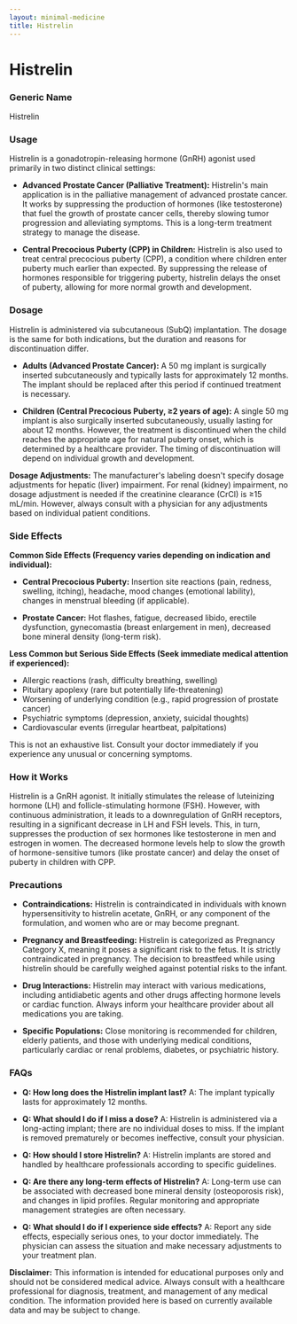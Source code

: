 ```yaml
---
layout: minimal-medicine
title: Histrelin
---
```


# Histrelin
### Generic Name
Histrelin

### Usage
Histrelin is a gonadotropin-releasing hormone (GnRH) agonist used primarily in two distinct clinical settings:

* **Advanced Prostate Cancer (Palliative Treatment):**  Histrelin's main application is in the palliative management of advanced prostate cancer.  It works by suppressing the production of hormones (like testosterone) that fuel the growth of prostate cancer cells, thereby slowing tumor progression and alleviating symptoms.  This is a long-term treatment strategy to manage the disease.

* **Central Precocious Puberty (CPP) in Children:** Histrelin is also used to treat central precocious puberty (CPP), a condition where children enter puberty much earlier than expected.  By suppressing the release of hormones responsible for triggering puberty, histrelin delays the onset of puberty, allowing for more normal growth and development.

### Dosage

Histrelin is administered via subcutaneous (SubQ) implantation.  The dosage is the same for both indications, but the duration and reasons for discontinuation differ.

* **Adults (Advanced Prostate Cancer):** A 50 mg implant is surgically inserted subcutaneously and typically lasts for approximately 12 months.  The implant should be replaced after this period if continued treatment is necessary.

* **Children (Central Precocious Puberty, ≥2 years of age):**  A single 50 mg implant is also surgically inserted subcutaneously, usually lasting for about 12 months.  However, the treatment is discontinued when the child reaches the appropriate age for natural puberty onset, which is determined by a healthcare provider.  The timing of discontinuation will depend on individual growth and development.


**Dosage Adjustments:**  The manufacturer's labeling doesn't specify dosage adjustments for hepatic (liver) impairment. For renal (kidney) impairment, no dosage adjustment is needed if the creatinine clearance (CrCl) is ≥15 mL/min.  However, always consult with a physician for any adjustments based on individual patient conditions.

### Side Effects

**Common Side Effects (Frequency varies depending on indication and individual):**

* **Central Precocious Puberty:** Insertion site reactions (pain, redness, swelling, itching), headache, mood changes (emotional lability), changes in menstrual bleeding (if applicable).

* **Prostate Cancer:** Hot flashes, fatigue, decreased libido, erectile dysfunction, gynecomastia (breast enlargement in men), decreased bone mineral density (long-term risk).

**Less Common but Serious Side Effects (Seek immediate medical attention if experienced):**

* Allergic reactions (rash, difficulty breathing, swelling)
* Pituitary apoplexy (rare but potentially life-threatening)
* Worsening of underlying condition (e.g., rapid progression of prostate cancer)
* Psychiatric symptoms (depression, anxiety, suicidal thoughts)
* Cardiovascular events (irregular heartbeat, palpitations)

This is not an exhaustive list.  Consult your doctor immediately if you experience any unusual or concerning symptoms.

### How it Works

Histrelin is a GnRH agonist.  It initially stimulates the release of luteinizing hormone (LH) and follicle-stimulating hormone (FSH).  However, with continuous administration, it leads to a downregulation of GnRH receptors, resulting in a significant decrease in LH and FSH levels. This, in turn, suppresses the production of sex hormones like testosterone in men and estrogen in women. The decreased hormone levels help to slow the growth of hormone-sensitive tumors (like prostate cancer) and delay the onset of puberty in children with CPP.

### Precautions

* **Contraindications:** Histrelin is contraindicated in individuals with known hypersensitivity to histrelin acetate, GnRH, or any component of the formulation, and women who are or may become pregnant.

* **Pregnancy and Breastfeeding:** Histrelin is categorized as Pregnancy Category X, meaning it poses a significant risk to the fetus. It is strictly contraindicated in pregnancy. The decision to breastfeed while using histrelin should be carefully weighed against potential risks to the infant.

* **Drug Interactions:**  Histrelin may interact with various medications, including antidiabetic agents and other drugs affecting hormone levels or cardiac function.  Always inform your healthcare provider about all medications you are taking.

* **Specific Populations:**  Close monitoring is recommended for children, elderly patients, and those with underlying medical conditions, particularly cardiac or renal problems, diabetes, or psychiatric history.


### FAQs

* **Q: How long does the Histrelin implant last?**
   A:  The implant typically lasts for approximately 12 months.

* **Q: What should I do if I miss a dose?**
   A:  Histrelin is administered via a long-acting implant; there are no individual doses to miss. If the implant is removed prematurely or becomes ineffective, consult your physician.

* **Q: How should I store Histrelin?**
   A:  Histrelin implants are stored and handled by healthcare professionals according to specific guidelines.

* **Q: Are there any long-term effects of Histrelin?**
   A:  Long-term use can be associated with decreased bone mineral density (osteoporosis risk), and changes in lipid profiles. Regular monitoring and appropriate management strategies are often necessary.

* **Q: What should I do if I experience side effects?**
   A:  Report any side effects, especially serious ones, to your doctor immediately.  The physician can assess the situation and make necessary adjustments to your treatment plan.


**Disclaimer:** This information is intended for educational purposes only and should not be considered medical advice.  Always consult with a healthcare professional for diagnosis, treatment, and management of any medical condition.  The information provided here is based on currently available data and may be subject to change.
